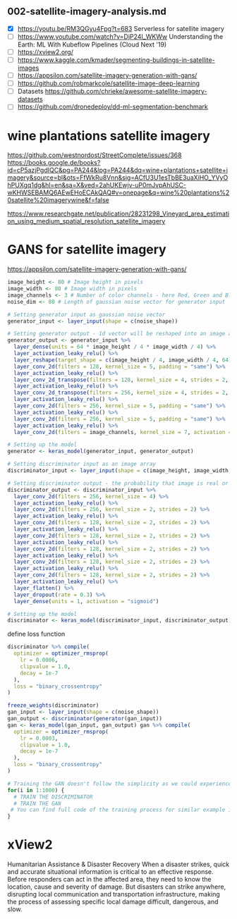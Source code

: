 ## 002-satellite-imagery-analysis.md

- [x] https://youtu.be/RM3QGyu4Fpg?t=683 Serverless for satellite imagery
- [ ] https://www.youtube.com/watch?v=DjP24I_WKWw Understanding the Earth: ML With Kubeflow Pipelines (Cloud Next '19)
- [ ] https://xview2.org/
- [ ] https://www.kaggle.com/kmader/segmenting-buildings-in-satellite-images
- [ ] https://appsilon.com/satellite-imagery-generation-with-gans/
- [ ] https://github.com/robmarkcole/satellite-image-deep-learning
- [ ] Datasets https://github.com/chrieke/awesome-satellite-imagery-datasets
- [ ] https://github.com/dronedeploy/dd-ml-segmentation-benchmark

# wine plantations satellite imagery

https://github.com/westnordost/StreetComplete/issues/368
https://books.google.de/books?id=cP5azjPgdIQC&pg=PA244&lpg=PA244&dq=wine+plantations+satellite+imagery&source=bl&ots=FfWkRu8Vnn&sig=ACfU3U1esTbBE3uaXiHO_YVyOhPUXgq1dg&hl=en&sa=X&ved=2ahUKEwjv-uP0mJvpAhUSC-wKHWSEBAMQ6AEwEHoECAkQAQ#v=onepage&q=wine%20plantations%20satellite%20imagerywine&f=false

https://www.researchgate.net/publication/28231298_Vineyard_area_estimation_using_medium_spatial_resolution_satellite_imagery

# GANS for satellite imagery

https://appsilon.com/satellite-imagery-generation-with-gans/

```r
image_height <- 80 # Image height in pixels
image_width <- 80 # Image width in pixels
image_channels <- 3 # Number of color channels - here Red, Green and Blue
noise_dim <- 80 # Length of gaussian noise vector for generator input

# Setting generator input as gaussian noise vector
generator_input <- layer_input(shape = c(noise_shape))

# Setting generator output - 1d vector will be reshaped into an image array
generator_output <- generator_input %>%
  layer_dense(units = 64 * image_height / 4 * image_width / 4) %>%
  layer_activation_leaky_relu() %>%
  layer_reshape(target_shape = c(image_height / 4, image_width / 4, 64)) %>%
  layer_conv_2d(filters = 128, kernel_size = 5, padding = "same") %>%
  layer_activation_leaky_relu() %>%
  layer_conv_2d_transpose(filters = 128, kernel_size = 4, strides = 2, padding = "same") %>%
  layer_activation_leaky_relu() %>%
  layer_conv_2d_transpose(filters = 256, kernel_size = 4, strides = 2, padding = "same") %>%
  layer_activation_leaky_relu() %>%
  layer_conv_2d(filters = 256, kernel_size = 5, padding = "same") %>%
  layer_activation_leaky_relu() %>%
  layer_conv_2d(filters = 256, kernel_size = 5, padding = "same") %>%
  layer_activation_leaky_relu() %>%
  layer_conv_2d(filters = image_channels, kernel_size = 7, activation = "tanh", padding = "same")

# Setting up the model
generator <- keras_model(generator_input, generator_output)

```

```r
# Setting discriminator input as an image array
discriminator_input <- layer_input(shape = c(image_height, image_width, image_channels))

# Setting discriminator output - the probability that image is real or not
discriminator_output <- discriminator_input %>%
  layer_conv_2d(filters = 256, kernel_size = 4) %>%
  layer_activation_leaky_relu() %>%
  layer_conv_2d(filters = 256, kernel_size = 2, strides = 2) %>%
  layer_activation_leaky_relu() %>%
  layer_conv_2d(filters = 128, kernel_size = 2, strides = 2) %>%
  layer_activation_leaky_relu() %>%
  layer_conv_2d(filters = 128, kernel_size = 2, strides = 2) %>%
  layer_activation_leaky_relu() %>%
  layer_conv_2d(filters = 128, kernel_size = 2, strides = 2) %>%
  layer_activation_leaky_relu() %>%
  layer_conv_2d(filters = 128, kernel_size = 2, strides = 2) %>%
  layer_activation_leaky_relu() %>%
  layer_conv_2d(filters = 128, kernel_size = 2, strides = 2) %>%
  layer_activation_leaky_relu() %>%
  layer_flatten() %>%
  layer_dropout(rate = 0.3) %>%
  layer_dense(units = 1, activation = "sigmoid")

# Setting up the model
discriminator <- keras_model(discriminator_input, discriminator_output)
```

define loss function

```r
discriminator %>% compile(
  optimizer = optimizer_rmsprop(
    lr = 0.0006,
    clipvalue = 1.0,
    decay = 1e-7
  ),
  loss = "binary_crossentropy"
)
```

```r
freeze_weights(discriminator)
gan_input <- layer_input(shape = c(noise_shape))
gan_output <- discriminator(generator(gan_input))
gan <- keras_model(gan_input, gan_output) gan %>% compile(
  optimizer = optimizer_rmsprop(
    lr = 0.0003,
    clipvalue = 1.0,
    decay = 1e-7
  ),
  loss = "binary_crossentropy"
)

# Training the GAN doesn't follow the simplicity as we could experience while working with Convolutional Networks. In simplification, we have to train both networks separately in a loop.
for(i in 1:1000) {
  # TRAIN THE DISCRIMINATOR
  # TRAIN THE GAN
 # You can find full code of the training process for similar example in https://www.manning.com/books/deep-learning-with-r
}
```

# xView2

Humanitarian Assistance & Disaster Recovery
When a disaster strikes, quick and accurate situational information is critical to an effective response. Before responders can act in the affected area, they need to know the location, cause and severity of damage. But disasters can strike anywhere, disrupting local communication and transportation infrastructure, making the process of assessing specific local damage difficult, dangerous, and slow.